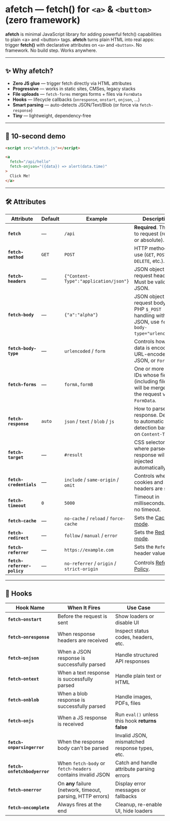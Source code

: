 # afetch — fetch() for `<a>` & `<button>` (zero framework)

**afetch** is minimal JavaScript library for adding powerful fetch() capabilities to plain &lt;a> and &lt;button> tags. **afetch** turns plain HTML into real apps: trigger **fetch()** with declarative attributes on `<a>` and `<button>`. No framework. No build step. Works anywhere.

---

## ✨ Why afetch?

- **Zero JS glue** — trigger fetch directly via HTML attributes  
- **Progressive** — works in static sites, CMSes, legacy stacks  
- **File uploads** — `fetch-forms` merges forms + files via `FormData`  
- **Hooks** — lifecycle callbacks (`onresponse`, `onstart`, `onjson`, …)  
- **Smart parsing** — auto-detects JSON/Text/Blob (or force via `fetch-response`)  
- **Tiny** — lightweight, dependency-free

---

## 🚀 10-second demo

```html
<script src="afetch.js"></script>

<a
  fetch="/api/hello"
  fetch-onjson="({data}) => alert(data.time)"
>
  Click Me!
</a>
```
---

## 🛠️ Attributes

| Attribute                   | Default | Example                                    | Description                                                                                              |
| --------------------------- | ------- | ------------------------------------------ | -------------------------------------------------------------------------------------------------------- |
| **`fetch`**                 | —       | `/api`                                     | **Required**. The URL to request (relative or absolute).                                                 |
| **`fetch-method`**          | `GET`   | `POST`                                     | HTTP method to use (`GET`, `POST`, `PUT`, `DELETE`, etc.).                                               |
| **`fetch-headers`**         | —       | `{"Content-Type":"application/json"}`      | JSON object of request headers. Must be valid JSON.                                                      |
| **`fetch-body`**            | —       | `{"a":"alpha"}`                            | JSON object of request body. For PHP `$_POST` handling without JSON, use `fetch-body-type="urlencoded"`. |
| **`fetch-body-type`**       | —       | `urlencoded` / `form`                      | Controls how body data is encoded: URL-encoded, JSON, or `FormData`.                                     |
| **`fetch-forms`**           | —       | `formA,formB`                              | One or more form IDs whose fields (including files) will be merged into the request via `FormData`.      |
| **`fetch-response`**        | `auto`  | `json` / `text` / `blob` / `js`            | How to parse the response. Defaults to automatic detection based on `Content-Type`.                      |
| **`fetch-target`**          | —       | `#result`                                  | CSS selector where parsed response will be injected automatically.                                       |
| **`fetch-credentials`**     | —       | `include` / `same-origin` / `omit`         | Controls whether cookies and auth headers are sent.                                                      |
| **`fetch-timeout`**         | `0`     | `5000`                                     | Timeout in milliseconds. `0` = no timeout.                                                               |
| **`fetch-cache`**           | —       | `no-cache` / `reload` / `force-cache`      | Sets the [Cache mode](https://developer.mozilla.org/en-US/docs/Web/API/Request/cache).                   |
| **`fetch-redirect`**        | —       | `follow` / `manual` / `error`              | Sets the [Redirect mode](https://developer.mozilla.org/en-US/docs/Web/API/Request/redirect).             |
| **`fetch-referrer`**        | —       | `https://example.com`                      | Sets the `Referrer` header value.                                                                        |
| **`fetch-referrer-policy`** | —       | `no-referrer` / `origin` / `strict-origin` | Controls [Referrer Policy](https://developer.mozilla.org/en-US/docs/Web/HTTP/Headers/Referrer-Policy).   |

---

## 🔄 Hooks

| Hook Name                    | When It Fires                                               | Use Case                                        |
| ---------------------------- | ----------------------------------------------------------- | ----------------------------------------------- |
| **`fetch-onstart`**          | Before the request is sent                                  | Show loaders or disable UI                      |
| **`fetch-onresponse`**       | When response headers are received                          | Inspect status codes, headers, etc.             |
| **`fetch-onjson`**           | When a JSON response is successfully parsed                 | Handle structured API responses                 |
| **`fetch-ontext`**           | When a text response is successfully parsed                 | Handle plain text or HTML                       |
| **`fetch-onblob`**           | When a blob response is successfully parsed                 | Handle images, PDFs, files                      |
| **`fetch-onjs`**             | When a JS response is received                              | Run `eval()` unless this hook **returns false** |
| **`fetch-onparsingerror`**   | When the response body can't be parsed                      | Invalid JSON, mismatched response types, etc.   |
| **`fetch-onfetchbodyerror`** | When `fetch-body` or `fetch-headers` contains invalid JSON  | Catch and handle attribute parsing errors       |
| **`fetch-onerror`**          | On **any** failure (network, timeout, parsing, HTTP errors) | Display error messages or fallbacks             |
| **`fetch-oncomplete`**       | Always fires at the end                                     | Cleanup, re-enable UI, hide loaders             |

